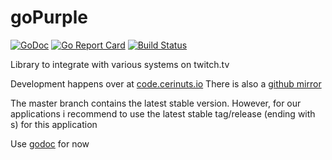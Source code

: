 # goPurple

[![GoDoc](https://godoc.org/code.cerinuts.io/libs/goPurple?status.svg)](https://godoc.org/code.cerinuts.io/libs/goPurple)
[![Go Report Card](https://goreportcard.com/badge/github.com/cerinuts/goPurple)](https://goreportcard.com/report/github.com/cerinuts/goPurple)
[![Build Status](https://travis-ci.com/cerinuts/goPurple.svg?branch=master)](https://travis-ci.com/cerinuts/goPurple)

Library to integrate with various systems on twitch.tv

Development happens over at [code.cerinuts.io](https://code.cerinuts.io)
There is also a [github mirror](https://github.com/cerinuts/goPurple)

The master branch contains the latest stable version. 
However, for our applications i recommend to use the latest stable tag/release (ending with s) for this application

Use [godoc](https://godoc.org/code.cerinuts.io/libs/goPurple) for now

